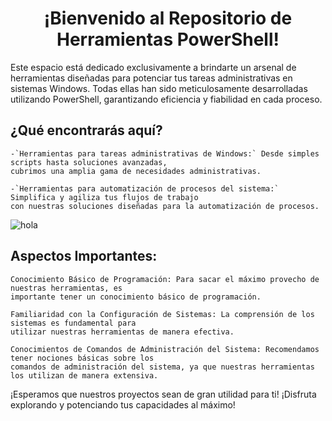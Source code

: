 <h1 align="center"> ¡Bienvenido al Repositorio de Herramientas PowerShell! </h1>

Este espacio está dedicado exclusivamente a brindarte un arsenal de herramientas diseñadas para potenciar tus tareas administrativas en sistemas Windows. Todas ellas han sido meticulosamente desarrolladas utilizando PowerShell, garantizando eficiencia y fiabilidad en cada proceso.

## ¿Qué encontrarás aquí?
    
    -`Herramientas para tareas administrativas de Windows:` Desde simples scripts hasta soluciones avanzadas, 
    cubrimos una amplia gama de necesidades administrativas.

    -`Herramientas para automatización de procesos del sistema:` Simplifica y agiliza tus flujos de trabajo 
    con nuestras soluciones diseñadas para la automatización de procesos.

![hola](https://github.com/gordo1998/PWtools/assets/133088258/5831710c-6ca0-4551-8121-029f184eb046)

## Aspectos Importantes:

    Conocimiento Básico de Programación: Para sacar el máximo provecho de nuestras herramientas, es 
    importante tener un conocimiento básico de programación.

    Familiaridad con la Configuración de Sistemas: La comprensión de los sistemas es fundamental para 
    utilizar nuestras herramientas de manera efectiva.

    Conocimientos de Comandos de Administración del Sistema: Recomendamos tener nociones básicas sobre los 
    comandos de administración del sistema, ya que nuestras herramientas los utilizan de manera extensiva.

¡Esperamos que nuestros proyectos sean de gran utilidad para ti! ¡Disfruta explorando y potenciando tus capacidades al máximo!
